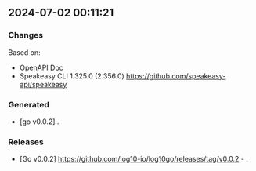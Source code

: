 

## 2024-07-02 00:11:21
### Changes
Based on:
- OpenAPI Doc  
- Speakeasy CLI 1.325.0 (2.356.0) https://github.com/speakeasy-api/speakeasy
### Generated
- [go v0.0.2] .
### Releases
- [Go v0.0.2] https://github.com/log10-io/log10go/releases/tag/v0.0.2 - .